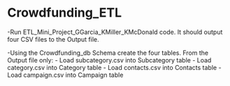 # Crowdfunding_ETL

-Run ETL_Mini_Project_GGarcia_KMiller_KMcDonald code. It should output four CSV files to the Output file.

-Using the Crowdfunding_db Schema create the four tables. From the Output file only:
	- Load subcategory.csv into Subcategory table
	- Load category.csv into Category table
	- Load contacts.csv into Contacts table
	- Load campaign.csv into Campaign table

